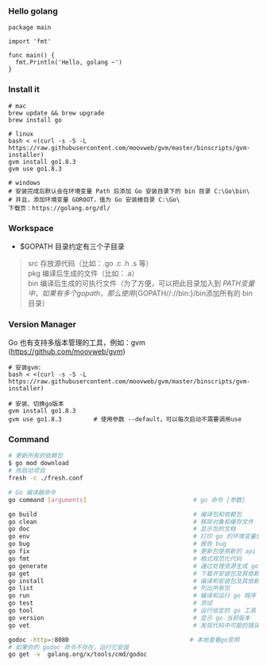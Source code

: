 
### Hello golang
```
package main

import 'fmt'

func main() {
  fmt.Println('Hello, golang ~')
}
```

### Install it
```
# mac
brew update && brew upgrade
brew install go

# linux
bash < <(curl -s -S -L https://raw.githubusercontent.com/moovweb/gvm/master/binscripts/gvm-installer)
gvm install go1.8.3
gvm use go1.8.3

# windows
# 安装完成后默认会在环境变量 Path 后添加 Go 安装目录下的 bin 目录 C:\Go\bin\
# 并且，添加环境变量 GOROOT，值为 Go 安装根目录 C:\Go\
下载页：https://golang.org/dl/
```

### Workspace
- $GOPATH 目录约定有三个子目录
> src 存放源代码（比如：.go .c .h .s 等）  
> pkg 编译后生成的文件（比如：.a）  
> bin 编译后生成的可执行文件（为了方便，可以把此目录加入到 $PATH 变量中，如果有多个 gopath，那么使用${GOPATH//://bin:}/bin添加所有的 bin 目录）  

### Version Manager
Go 也有支持多版本管理的工具，例如：gvm (https://github.com/moovweb/gvm)
```
# 安装gvm:
bash < <(curl -s -S -L https://raw.githubusercontent.com/moovweb/gvm/master/binscripts/gvm-installer)

# 安装、切换go版本
gvm install go1.8.3
gvm use go1.8.3         # 使用参数 --default，可以每次启动不需要调用use
```

### Command
```bash
# 更新所有的依赖包 
$ go mod download
# 热启动项目 
fresh -c ./fresh.conf

# Go 编译器命令
go command [arguments]                              # go 命令 [参数]

go build                                            # 编译包和依赖包
go clean                                            # 移除对象和缓存文件
go doc                                              # 显示包的文档
go env                                              # 打印 go 的环境变量信息
go bug                                              # 报告 bug
go fix                                              # 更新包使用新的 api
go fmt                                              # 格式规范化代码
go generate                                         # 通过处理资源生成 go 文件
go get                                              # 下载并安装包及其依赖
go install                                          # 编译和安装包及其依赖
go list                                             # 列出所有包
go run                                              # 编译和运行 go 程序
go test                                             # 测试
go tool                                             # 运行给定的 go 工具
go version                                          # 显示 go 当前版本
go vet                                              # 发现代码中可能的错误

godoc -http=:8080                                  # 本地查看go官网
# 如果你的 godoc 命令不存在，运行它安装
go get -v  golang.org/x/tools/cmd/godoc
```

